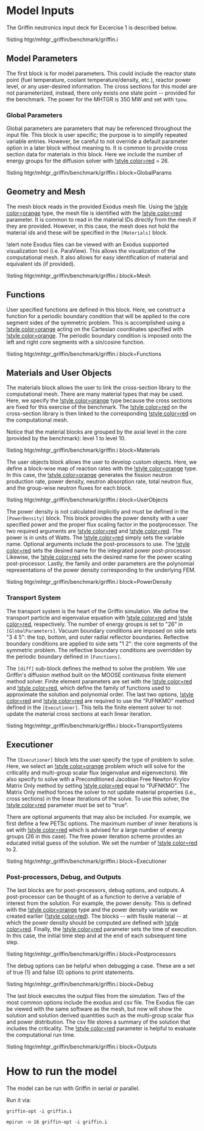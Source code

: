 # Model Inputs

The Griffin neutronics input deck for Excercise 1 is described below.

!listing htgr/mhtgr_griffin/benchmark/griffin.i

## Model Parameters

The first block is for model parameters.
This could include the reactor state point (fuel temperature,
coolant temperature/density, etc.), reactor power level, or any
user-desired information.
The cross sections for this model are not parameterized, instead, there only
exists one state point -- provided for the benchmark.
The power for the MHTGR is 350 MW and set with `tpow`.

### Global Parameters

Global parameters are parameters that may be referenced
throughout the input file.
This block is user specific; the purpose is
to simplify repeated variable entries.
However, be careful to not override a default parameter
option in a later block without meaning to.
It is common to provide cross section data for materials in
this block.
Here we include the number of energy groups for the diffusion solver with
[!style color=red](G) = 26.

!listing htgr/mhtgr_griffin/benchmark/griffin.i
         block=GlobalParams

## Geometry and Mesh

The mesh block reads in the provided Exodus mesh file.
Using the [!style color=orange](FileMeshGenerator) type, the mesh file
is identified with the [!style color=red](file) parameter.
It is common to read in the material IDs directly from the mesh if they are provided.
However, in this case, the mesh does not hold the material ids and these will be
specified in the `[Materials]` block.

!alert note
Exodus files can be viewed with an Exodus supported visualization tool (i.e. ParaView).
This allows the visualization of the computational mesh.
It also allows for easy identification of material and equivalent ids (if provided).

!listing htgr/mhtgr_griffin/benchmark/griffin.i
         block=Mesh

## Functions

User specified functions are defined in this block.
Here, we construct a function for a periodic boundary condition that
will be applied to the core segment sides of the symmetric problem.
This is accomplished using a [!style color=orange](ParsedFunction)
acting on the Cartesian coordinates specified with [!style color=orange](value).
The periodic boundary condition is imposed onto the left and right core
segments with a sin/cosine function.

!listing htgr/mhtgr_griffin/benchmark/griffin.i
         block=Functions

## Materials and User Objects

The materials block allows the user to link the cross-section library to the
computational mesh.
There are many material types that may be used.
Here, we specify the [!style color=orange](ConstantNeutronicsMaterial) type because
the cross sections are fixed for this exercise of the benchmark.
The [!style color=red](material_id) on the cross-section library is then linked
to the corresponding [!style color=red](block) on the computational mesh.

Notice that the material blocks are grouped by the axial level in the core
(provided by the benchmark): level 1 to level 10.

!listing htgr/mhtgr_griffin/benchmark/griffin.i
         block=Materials

The user objects block allows the user to develop custom objects.
Here, we define a block-wise map of reaction rates with the
[!style color=orange](FluxCartesianCoreMap) type.
In this case, the [!style color=orange](FluxCartesianCoreMap)
generates the fission neutron production rate,
power density, neutron absorption rate,
total neutron flux, and the group-wise neutron fluxes
for each block.

!listing htgr/mhtgr_griffin/benchmark/griffin.i
         block=UserObjects

The power density is not calculated implicitly and must be defined in
the `[PowerDensity]` block.
This block provides the power density with a user specified power and
the proper flux scaling factor in the postprocessor.
The two required arguments are [!style color=red](power) and
[!style color=red](power_density_variable).
The power is in units of Watts.
The [!style color=red](power_density_variable) simply sets
the variable name.
Optional arguments include the post-processors to use.
The [!style color=red](integrated_power_postprocessor) sets the
desired name for the integrated power post-processor.
Likewise, the [!style color=red](power_scaling_postprocessor)
sets the desired name for the power scaling post-processor.
Lastly, the family and order parameters are the polynomial
representations  of the power density corresponding to the
underlying FEM.

!listing htgr/mhtgr_griffin/benchmark/griffin.i
         block=PowerDensity

### Transport System

The transport system is the heart of the Griffin simulation.
We define the transport particle and eigenvalue equation with
[!style color=red](particle) and
[!style color=red](equation_type), respectively.
The number of energy groups is set to "26" in `[GlobalParameters]`.
Vacuum boundary conditions are imposed on side sets "3 4 5":
the top, bottom, and outer radial reflector boundaries.
Reflective boundary conditions are applied to side sets "1 2":
the core segments of the symmetric problem.
The reflective boundary conditions are overridden by the periodic
boundary defined in `[Functions]`.

The `[diff]` sub-block defines the method to solve the
problem.
We use Griffin's diffusion method built on the MOOSE
continuous finite element method solver.
Finite element parameters are set with the
[!style color=red](family) and
[!style color=red](order), which define the family of
functions used to approximate the solution and
polynomial order.
The last two options,
[!style color=red](assemble_scattering_jacobian) and
[!style color=red](assemble_fission_jacobian) are
required to use the "PJFNKMO" method defined in the
`[Executioner]`.
This tells the finite element solver to not update the material
cross sections at each linear iteration.

!listing htgr/mhtgr_griffin/benchmark/griffin.i
         block=TransportSystems

## Executioner

The `[Executioner]` block lets the user specify the type of problem to solve.
Here, we select an [!style color=orange](Eigenvalue) problem
which will solve for the criticality and multi-group scalar flux
(eigenvalue and eigenvectors).
We also specify to solve with a Preconditioned Jacobian Free
Newton Krylov Matrix Only method by setting
[!style color=red](solve_type) equal to "PJFNKMO".
The Matrix Only method forces the solver to not update
material properties (i.e., cross sections) in the linear iterations
of the solve.
To use this solver, the [!style color=red](constant_matrices)
parameter must be set to "true".

There are optional arguments that may also be included.
For example, we first define a few PETSc options.
The maximum number of inner iterations is set with
[!style color=red](l_max_its) which is advised for a large number
of energy groups (26 in this case).
The free power iteration scheme provides an educated initial guess of
the solution.
We set the number of [!style color=red](free_power_iterations) to 2.

!listing htgr/mhtgr_griffin/benchmark/griffin.i
         block=Executioner

### Post-processors, Debug, and Outputs

The last blocks are for post-processors, debug options, and outputs.
A post-processor can be thought of as a function to derive a variable
of interest from the solution.
For example, the power density.
This is defined with the
[!style color=orange](ElementIntegralVariablePostprocessor)
type and the power density variable we created earlier ([!style color=red](power_density)).
The blocks -- with fissile material -- at which the power density should
be computed are defined with [!style color=red](block).
Finally, the [!style color=red](execute_on) parameter
sets the time of execution.
In this case, the initial time step and at the end of each subsequent time step.

!listing htgr/mhtgr_griffin/benchmark/griffin.i
         block=Postprocessors

The debug options can be helpful when debugging a case.
These are a set of true (1) and false (0) options to print statements.

!listing htgr/mhtgr_griffin/benchmark/griffin.i
         block=Debug

The last block executes the output files from the simulation.
Two of the most common options include the exodus and csv file.
The Exodus file can be viewed with the same software as the mesh,
but now will show the solution and solution derived quantities such
as the multi-group scalar flux and power distribution.
The csv file stores a summary of the solution that includes
the criticality.
The [!style color=red](perf_graph) parameter is helpful to evaluate
the computational run time.

!listing htgr/mhtgr_griffin/benchmark/griffin.i
         block=Outputs

# How to run the model

The model can be run with Griffin in serial or parallel.

Run it via:

 `griffin-opt -i griffin.i`

 `mpirun -n 16 griffin-opt -i griffin.i`

